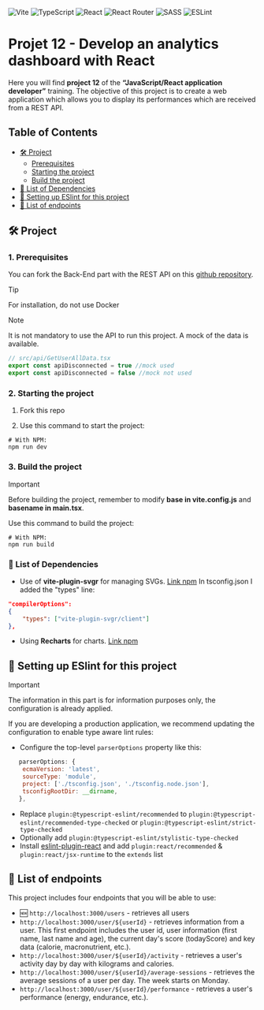 ![Vite](https://img.shields.io/badge/vite-%23646CFF.svg?style=for-the-badge&logo=vite&logoColor=white)
![TypeScript](https://img.shields.io/badge/typescript-%23007ACC.svg?style=for-the-badge&logo=typescript&logoColor=white)
![React](https://img.shields.io/badge/react-%2320232a.svg?style=for-the-badge&logo=react&logoColor=%2361DAFB)
![React Router](https://img.shields.io/badge/React_Router-CA4245?style=for-the-badge&logo=react-router&logoColor=white)
![SASS](https://img.shields.io/badge/SASS-hotpink.svg?style=for-the-badge&logo=SASS&logoColor=white)
![ESLint](https://img.shields.io/badge/ESLint-4B3263?style=for-the-badge&logo=eslint&logoColor=white)

# Projet 12 - Develop an analytics dashboard with React

Here you will find **project 12** of the **“JavaScript/React application developer”** training. The objective of this project is to create a web application which allows you to display its performances which are received from a REST API.

## Table of Contents

- [🛠️ Project](#%EF%B8%8F-project)
  - [Prerequisites](#1-prerequisites)
  - [Starting the project](#2-starting-the-project)
  - [Build the project](#3-build-the-project)
- [🔩 List of Dependencies](#-list-of-dependencies)
- [🚧 Setting up ESlint for this project](#-setting-up-eslint-for-this-project)
- [🔗 List of endpoints](#-list-of-endpoints)

## 🛠️ Project

### 1. Prerequisites

You can fork the Back-End part with the REST API on this [github repository](https://github.com/OpenClassrooms-Student-Center/P9-front-end-dashboard).

> [!TIP]
> For installation, do not use Docker

> [!NOTE]  
> It is not mandatory to use the API to run this project. A mock of the data is available.
>
> ```js
> // src/api/GetUserAllData.tsx
> export const apiDisconnected = true //mock used
> export const apiDisconnected = false //mock not used
> ```

### 2. Starting the project

1. Fork this repo

2. Use this command to start the project:

```shell
# With NPM:
npm run dev
```

### 3. Build the project

> [!IMPORTANT]  
> Before building the project, remember to modify **base in vite.config.js** and **basename in main.tsx**.

Use this command to build the project:

```shell
# With NPM:
npm run build
```

### 🔩 List of Dependencies

- Use of **vite-plugin-svgr** for managing SVGs. [Link npm](https://www.npmjs.com/package/vite-plugin-svgr)
  In tsconfig.json I added the "types" line:

```json
"compilerOptions":
{
    "types": ["vite-plugin-svgr/client"]
},
```

- Using **Recharts** for charts. [Link npm](https://www.npmjs.com/package/recharts)

## 🚧 Setting up ESlint for this project

> [!IMPORTANT]  
> The information in this part is for information purposes only, the configuration is already applied.

If you are developing a production application, we recommend updating the configuration to enable type aware lint rules:

- Configure the top-level `parserOptions` property like this:

```js
   parserOptions: {
    ecmaVersion: 'latest',
    sourceType: 'module',
    project: ['./tsconfig.json', './tsconfig.node.json'],
    tsconfigRootDir: __dirname,
   },
```

- Replace `plugin:@typescript-eslint/recommended` to `plugin:@typescript-eslint/recommended-type-checked` or `plugin:@typescript-eslint/strict-type-checked`
- Optionally add `plugin:@typescript-eslint/stylistic-type-checked`
- Install [eslint-plugin-react](https://github.com/jsx-eslint/eslint-plugin-react) and add `plugin:react/recommended` & `plugin:react/jsx-runtime` to the `extends` list

## 🔗 List of endpoints

This project includes four endpoints that you will be able to use:

- 🆕 `http://localhost:3000/users` - retrieves all users
- `http://localhost:3000/user/${userId}` - retrieves information from a user. This first endpoint includes the user id, user information (first name, last name and age), the current day's score (todayScore) and key data (calorie, macronutrient, etc.).
- `http://localhost:3000/user/${userId}/activity` - retrieves a user's activity day by day with kilograms and calories.
- `http://localhost:3000/user/${userId}/average-sessions` - retrieves the average sessions of a user per day. The week starts on Monday.
- `http://localhost:3000/user/${userId}/performance` - retrieves a user's performance (energy, endurance, etc.).
